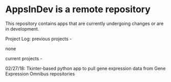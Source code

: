 # AppsInDev is a remote repository
This repository contains apps that are currently undergoing changes or are in development. 

Project Log:
previous projects - 

none


current projects - 

02/27/18: Tkinter-based python app to pull gene expression data from Gene Expression Omnibus repositories
